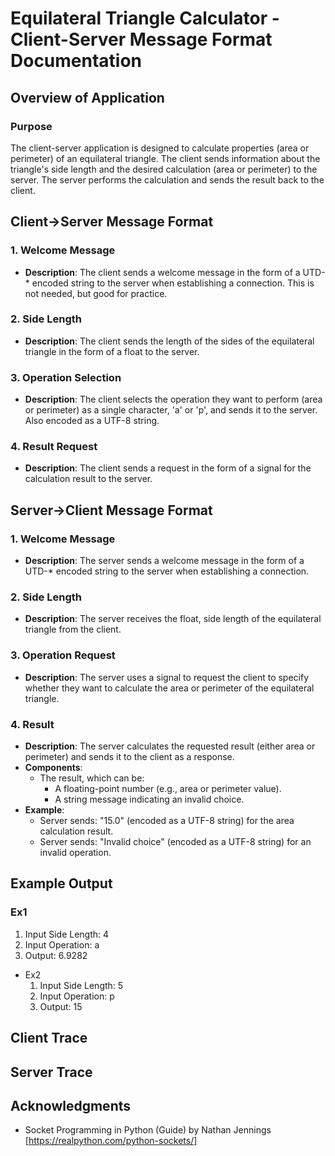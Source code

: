# Equilateral Triangle Calculator - Client-Server Message Format Documentation

## Overview of Application

### Purpose
The client-server application is designed to calculate properties (area or perimeter) of an equilateral triangle. The client sends information about the triangle's side length and the desired calculation (area or perimeter) to the server. The server performs the calculation and sends the result back to the client.

## Client->Server Message Format

### 1. Welcome Message
- **Description**: The client sends a welcome message in the form of a UTD-* encoded string to the server when establishing a connection. This is not needed, but good for practice.

### 2. Side Length
- **Description**: The client sends the length of the sides of the equilateral triangle in the form of a float to the server.
  
### 3. Operation Selection
- **Description**: The client selects the operation they want to perform (area or perimeter) as a single character, 'a' or 'p', and sends it to the server. Also encoded as a UTF-8 string.

### 4. Result Request
- **Description**: The client sends a request in the form of a signal for the calculation result to the server.

## Server->Client Message Format

### 1. Welcome Message
- **Description**: The server sends a welcome message in the form of a UTD-* encoded string to the server when establishing a connection.
  
### 2. Side Length
- **Description**: The server receives the float, side length of the equilateral triangle from the client.

### 3. Operation Request
- **Description**: The server uses a signal to request the client to specify whether they want to calculate the area or perimeter of the equilateral triangle.

### 4. Result
- **Description**: The server calculates the requested result (either area or perimeter) and sends it to the client as a response.
- **Components**:
  - The result, which can be:
    - A floating-point number (e.g., area or perimeter value).
    - A string message indicating an invalid choice.
- **Example**:
  - Server sends: "15.0" (encoded as a UTF-8 string) for the area calculation result.
  - Server sends: "Invalid choice" (encoded as a UTF-8 string) for an invalid operation.

## Example Output

### Ex1
  1. Input Side Length: 4
  2. Input Operation: a
  3. Output: 6.9282
     
- Ex2
  1. Input Side Length: 5
  2. Input Operation: p
  3. Output: 15

## Client Trace


## Server Trace


## Acknowledgments
  - Socket Programming in Python (Guide) by Nathan Jennings [https://realpython.com/python-sockets/]
